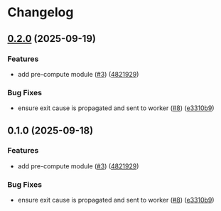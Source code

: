 # Changelog

## [0.2.0](https://github.com/iExecBlockchainComputing/tee-worker-compute-rust/compare/tee-worker-pre-compute-v0.1.0...tee-worker-pre-compute-v0.2.0) (2025-09-19)


### Features

* add pre-compute module ([#3](https://github.com/iExecBlockchainComputing/tee-worker-compute-rust/issues/3)) ([4821929](https://github.com/iExecBlockchainComputing/tee-worker-compute-rust/commit/4821929102afc1cb5db0b9e77264179640678fc0))


### Bug Fixes

* ensure exit cause is propagated and sent to worker ([#8](https://github.com/iExecBlockchainComputing/tee-worker-compute-rust/issues/8)) ([e3310b9](https://github.com/iExecBlockchainComputing/tee-worker-compute-rust/commit/e3310b94e5a075e23cfaf51083184fb3e7cfc527))

## 0.1.0 (2025-09-18)


### Features

* add pre-compute module ([#3](https://github.com/iExecBlockchainComputing/tee-worker-compute-rust/issues/3)) ([4821929](https://github.com/iExecBlockchainComputing/tee-worker-compute-rust/commit/4821929102afc1cb5db0b9e77264179640678fc0))


### Bug Fixes

* ensure exit cause is propagated and sent to worker ([#8](https://github.com/iExecBlockchainComputing/tee-worker-compute-rust/issues/8)) ([e3310b9](https://github.com/iExecBlockchainComputing/tee-worker-compute-rust/commit/e3310b94e5a075e23cfaf51083184fb3e7cfc527))
